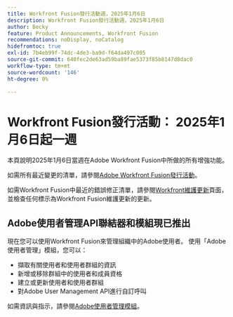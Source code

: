```yaml
---
title: Workfront Fusion發行活動週，2025年1月6日
description: Workfront Fusion發行活動週，2025年1月6日
author: Becky
feature: Product Announcements, Workfront Fusion
recommendations: noDisplay, noCatalog
hidefromtoc: true
exl-id: 7b4eb99f-74dc-4de3-ba9d-f64da497c005
source-git-commit: 640fec2de63ad59ba89fae5373f85b8147d8dac0
workflow-type: tm+mt
source-wordcount: '146'
ht-degree: 0%

---
```


# Workfront Fusion發行活動： 2025年1月6日起一週

本頁說明2025年1月6日當週在Adobe Workfront Fusion中所做的所有增強功能。

如需所有最近變更的清單，請參閱[Adobe Workfront Fusion發行活動](/help/workfront-fusion/fusion-product-releases/fusion-release-activity.md)。

如需Workfront Fusion中最近的錯誤修正清單，請參閱[Workfront維護更新](https://experienceleague.adobe.com/zh-hant/docs/workfront-known-issues/releases/current-updates)頁面，並檢查任何標示為Workfront Fusion維護更新的更新。

## Adobe使用者管理API聯結器和模組現已推出

現在您可以使用Workfront Fusion來管理組織中的Adobe使用者。 使用「Adobe使用者管理」模組，您可以：

* 擷取有關使用者和使用者群組的資訊
* 新增或移除群組中的使用者和成員資格
* 建立或更新使用者和使用者群組
* 對Adobe User Management API進行自訂呼叫

如需資訊與指示，請參閱[Adobe使用者管理模組](/help/workfront-fusion/references/apps-and-modules/adobe-connectors/adobe-user-management-modules.md)。

